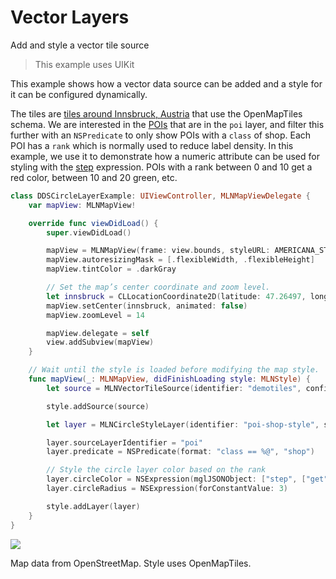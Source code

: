 # Vector Layers

Add and style a vector tile source 

> This example uses UIKit

This example shows how a vector data source can be added and a style for it can be configured dynamically.

The tiles are [tiles around Innsbruck, Austria](https://github.com/maplibre/demotiles/tree/gh-pages/tiles-omt) that use the OpenMapTiles schema. We are interested in the [POIs](https://openmaptiles.org/schema/#poi) that are in the `poi` layer, and filter this further with an `NSPredicate` to only show POIs with a `class` of shop. Each POI has a `rank` which is normally used to reduce label density. In this example, we use it to demonstrate how a numeric attribute can be used for styling with the [step](https://maplibre.org/maplibre-style-spec/expressions/#step) expression. POIs with a rank between 0 and 10 get a red color, between 10 and 20 green, etc.

<!-- include-example(DDSCircleLayerExample) -->

```swift
class DDSCircleLayerExample: UIViewController, MLNMapViewDelegate {
    var mapView: MLNMapView!

    override func viewDidLoad() {
        super.viewDidLoad()

        mapView = MLNMapView(frame: view.bounds, styleURL: AMERICANA_STYLE)
        mapView.autoresizingMask = [.flexibleWidth, .flexibleHeight]
        mapView.tintColor = .darkGray

        // Set the map’s center coordinate and zoom level.
        let innsbruck = CLLocationCoordinate2D(latitude: 47.26497, longitude: 11.4088)
        mapView.setCenter(innsbruck, animated: false)
        mapView.zoomLevel = 14

        mapView.delegate = self
        view.addSubview(mapView)
    }

    // Wait until the style is loaded before modifying the map style.
    func mapView(_: MLNMapView, didFinishLoading style: MLNStyle) {
        let source = MLNVectorTileSource(identifier: "demotiles", configurationURL: URL(string: "https://demotiles.maplibre.org/tiles-omt/tiles.json")!)

        style.addSource(source)

        let layer = MLNCircleStyleLayer(identifier: "poi-shop-style", source: source)

        layer.sourceLayerIdentifier = "poi"
        layer.predicate = NSPredicate(format: "class == %@", "shop")

        // Style the circle layer color based on the rank
        layer.circleColor = NSExpression(mglJSONObject: ["step", ["get", "rank"], 0, "red", 10, "green", 20, "blue", 30, "purple", 40, "yellow"])
        layer.circleRadius = NSExpression(forConstantValue: 3)

        style.addLayer(layer)
    }
}
```

![](DDSCircleLayerExample.png)

Map data from OpenStreetMap. Style uses OpenMapTiles.